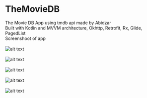 # TheMovieDB
The Movie DB App using tmdb api made by Abidzar
<br>
Built with Kotlin and MVVM architecture, Okhttp, Retrofit, Rx, Glide, PagedList
<br>
Screenshoot of app 
<br>
<br>
![alt text](https://i.im.ge/2021/08/09/5WSxm.jpg)
<br>
<br>
![alt text](https://i.im.ge/2021/08/09/5WaP0.jpg)
<br>
<br>
![alt text](https://i.im.ge/2021/08/09/5W7kT.jpg)
<br>
<br>
![alt text](https://i.im.ge/2021/08/09/5WL9L.jpg)
<br>
<br>
![alt text](https://i.im.ge/2021/08/09/5WU8G.jpg)
<br>
<br>
